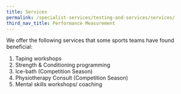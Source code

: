 ```yaml
---
title: Services
permalink: /specialist-services/testing-and-services/services/
third_nav_title: Performance Measurement
---
```


We offer the following services that some sports teams have found beneficial:
1. Taping workshops
2. Strength & Conditioning programming
3. Ice-bath (Competition Season)
4. Physiotherapy Consult (Competition Season)
5. Mental skills workshops/ coaching
